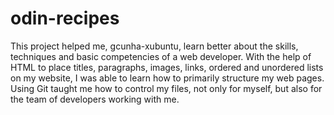 # odin-recipes

This project helped me, gcunha-xubuntu, learn better about the skills, techniques and basic competencies of a web developer. With the help of HTML to place titles, paragraphs, images, links, ordered and unordered lists on my website, I was able to learn how to primarily structure my web pages. Using Git taught me how to control my files, not only for myself, but also for the team of developers working with me.
